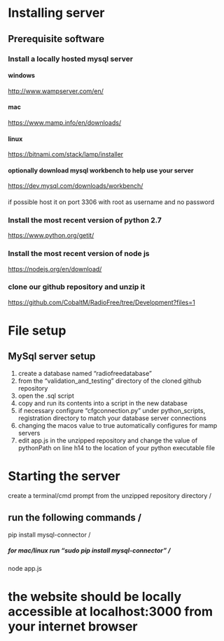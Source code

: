 # Installing server
## Prerequisite software 
### Install a locally hosted mysql server
#### windows
http://www.wampserver.com/en/ 
#### mac
https://www.mamp.info/en/downloads/
#### linux
https://bitnami.com/stack/lamp/installer 
#### optionally download mysql workbench to help use your server
https://dev.mysql.com/downloads/workbench/ 
####
if possible host it on port 3306 with root as username and no password
### Install the most recent version of python 2.7
https://www.python.org/getit/ 
### Install the most recent version of node js
https://nodejs.org/en/download/ 
### clone our github repository and unzip it 
https://github.com/CobaltM/RadioFree/tree/Development?files=1 
# File setup
## MySql server setup
1. create a database named “radiofreedatabase”
2. from the “validation_and_testing” directory of the cloned github repository 
3. open the .sql script 
4. copy and run its contents into a script in the new database 
5. if necessary configure “cfgconnection.py” under python_scripts, registration directory to match your database server  connections 
6. changing the macos value to true automatically configures for mamp servers 
7. edit app.js in the unzipped repository and change the value of pythonPath on line h14 to the location of your python executable file 
# Starting the server
create a terminal/cmd prompt from the unzipped repository directory /
## run the following commands /
pip install mysql-connector /
##### for mac/linux run “sudo pip install mysql-connector” /
node app.js
# the website should be locally accessible at localhost:3000 from your internet browser
